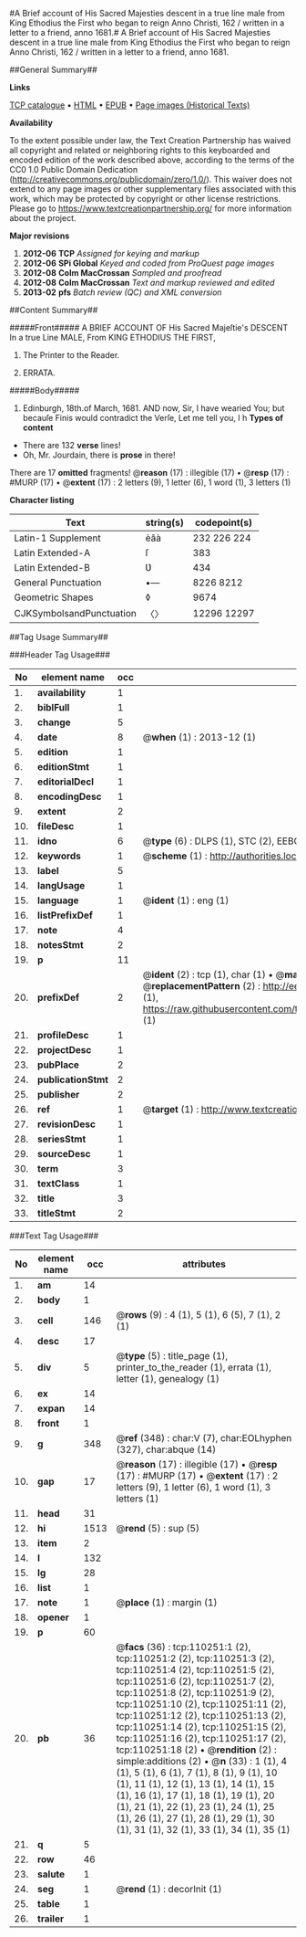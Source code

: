 #A Brief account of His Sacred Majesties descent in a true line male from King Ethodius the First who began to reign Anno Christi, 162 / written in a letter to a friend, anno 1681.#
A Brief account of His Sacred Majesties descent in a true line male from King Ethodius the First who began to reign Anno Christi, 162 / written in a letter to a friend, anno 1681.

##General Summary##

**Links**

[TCP catalogue](http://www.ota.ox.ac.uk/tcp/)  • 
[HTML](http://tei.it.ox.ac.uk/tcp/Texts-HTML/free/A29/A29400.html)  • 
[EPUB](http://tei.it.ox.ac.uk/tcp/Texts-EPUB/free/A29/A29400.epub) • 
[Page images (Historical Texts)](https://historicaltexts.jisc.ac.uk/eebo-31354755e)

**Availability**

To the extent possible under law, the Text Creation Partnership has waived all copyright and related or neighboring rights to this keyboarded and encoded edition of the work described above, according to the terms of the CC0 1.0 Public Domain Dedication (http://creativecommons.org/publicdomain/zero/1.0/). This waiver does not extend to any page images or other supplementary files associated with this work, which may be protected by copyright or other license restrictions. Please go to https://www.textcreationpartnership.org/ for more information about the project.

**Major revisions**

1. __2012-06__ __TCP__ *Assigned for keying and markup*
1. __2012-06__ __SPi Global__ *Keyed and coded from ProQuest page images*
1. __2012-08__ __Colm MacCrossan__ *Sampled and proofread*
1. __2012-08__ __Colm MacCrossan__ *Text and markup reviewed and edited*
1. __2013-02__ __pfs__ *Batch review (QC) and XML conversion*

##Content Summary##

#####Front#####
A BRIEF ACCOUNT OF His Sacred Majeſtie's DESCENT In a true Line MALE, From KING ETHODIUS THE FIRST, 
1. The Printer to the Reader.

1. ERRATA.

#####Body#####

1. Edinburgh, 18th.of March, 1681.
AND now, Sir, I have wearied You; but becauſe Finis would contradict the Verſe, Let me tell you, I h
**Types of content**

  * There are 132 **verse** lines!
  * Oh, Mr. Jourdain, there is **prose** in there!

There are 17 **omitted** fragments! 
 @__reason__ (17) : illegible (17)  •  @__resp__ (17) : #MURP (17)  •  @__extent__ (17) : 2 letters (9), 1 letter (6), 1 word (1), 3 letters (1)

**Character listing**


|Text|string(s)|codepoint(s)|
|---|---|---|
|Latin-1 Supplement|èâà|232 226 224|
|Latin Extended-A|ſ|383|
|Latin Extended-B|Ʋ|434|
|General Punctuation|•—|8226 8212|
|Geometric Shapes|◊|9674|
|CJKSymbolsandPunctuation|〈〉|12296 12297|

##Tag Usage Summary##

###Header Tag Usage###

|No|element name|occ|attributes|
|---|---|---|---|
|1.|__availability__|1||
|2.|__biblFull__|1||
|3.|__change__|5||
|4.|__date__|8| @__when__ (1) : 2013-12 (1)|
|5.|__edition__|1||
|6.|__editionStmt__|1||
|7.|__editorialDecl__|1||
|8.|__encodingDesc__|1||
|9.|__extent__|2||
|10.|__fileDesc__|1||
|11.|__idno__|6| @__type__ (6) : DLPS (1), STC (2), EEBO-CITATION (1), OCLC (1), VID (1)|
|12.|__keywords__|1| @__scheme__ (1) : http://authorities.loc.gov/ (1)|
|13.|__label__|5||
|14.|__langUsage__|1||
|15.|__language__|1| @__ident__ (1) : eng (1)|
|16.|__listPrefixDef__|1||
|17.|__note__|4||
|18.|__notesStmt__|2||
|19.|__p__|11||
|20.|__prefixDef__|2| @__ident__ (2) : tcp (1), char (1)  •  @__matchPattern__ (2) : ([0-9\-]+):([0-9IVX]+) (1), (.+) (1)  •  @__replacementPattern__ (2) : http://eebo.chadwyck.com/downloadtiff?vid=$1&page=$2 (1), https://raw.githubusercontent.com/textcreationpartnership/Texts/master/tcpchars.xml#$1 (1)|
|21.|__profileDesc__|1||
|22.|__projectDesc__|1||
|23.|__pubPlace__|2||
|24.|__publicationStmt__|2||
|25.|__publisher__|2||
|26.|__ref__|1| @__target__ (1) : http://www.textcreationpartnership.org/docs/. (1)|
|27.|__revisionDesc__|1||
|28.|__seriesStmt__|1||
|29.|__sourceDesc__|1||
|30.|__term__|3||
|31.|__textClass__|1||
|32.|__title__|3||
|33.|__titleStmt__|2||


###Text Tag Usage###

|No|element name|occ|attributes|
|---|---|---|---|
|1.|__am__|14||
|2.|__body__|1||
|3.|__cell__|146| @__rows__ (9) : 4 (1), 5 (1), 6 (5), 7 (1), 2 (1)|
|4.|__desc__|17||
|5.|__div__|5| @__type__ (5) : title_page (1), printer_to_the_reader (1), errata (1), letter (1), genealogy (1)|
|6.|__ex__|14||
|7.|__expan__|14||
|8.|__front__|1||
|9.|__g__|348| @__ref__ (348) : char:V (7), char:EOLhyphen (327), char:abque (14)|
|10.|__gap__|17| @__reason__ (17) : illegible (17)  •  @__resp__ (17) : #MURP (17)  •  @__extent__ (17) : 2 letters (9), 1 letter (6), 1 word (1), 3 letters (1)|
|11.|__head__|31||
|12.|__hi__|1513| @__rend__ (5) : sup (5)|
|13.|__item__|2||
|14.|__l__|132||
|15.|__lg__|28||
|16.|__list__|1||
|17.|__note__|1| @__place__ (1) : margin (1)|
|18.|__opener__|1||
|19.|__p__|60||
|20.|__pb__|36| @__facs__ (36) : tcp:110251:1 (2), tcp:110251:2 (2), tcp:110251:3 (2), tcp:110251:4 (2), tcp:110251:5 (2), tcp:110251:6 (2), tcp:110251:7 (2), tcp:110251:8 (2), tcp:110251:9 (2), tcp:110251:10 (2), tcp:110251:11 (2), tcp:110251:12 (2), tcp:110251:13 (2), tcp:110251:14 (2), tcp:110251:15 (2), tcp:110251:16 (2), tcp:110251:17 (2), tcp:110251:18 (2)  •  @__rendition__ (2) : simple:additions (2)  •  @__n__ (33) : 1 (1), 4 (1), 5 (1), 6 (1), 7 (1), 8 (1), 9 (1), 10 (1), 11 (1), 12 (1), 13 (1), 14 (1), 15 (1), 16 (1), 17 (1), 18 (1), 19 (1), 20 (1), 21 (1), 22 (1), 23 (1), 24 (1), 25 (1), 26 (1), 27 (1), 28 (1), 29 (1), 30 (1), 31 (1), 32 (1), 33 (1), 34 (1), 35 (1)|
|21.|__q__|5||
|22.|__row__|46||
|23.|__salute__|1||
|24.|__seg__|1| @__rend__ (1) : decorInit (1)|
|25.|__table__|1||
|26.|__trailer__|1||
